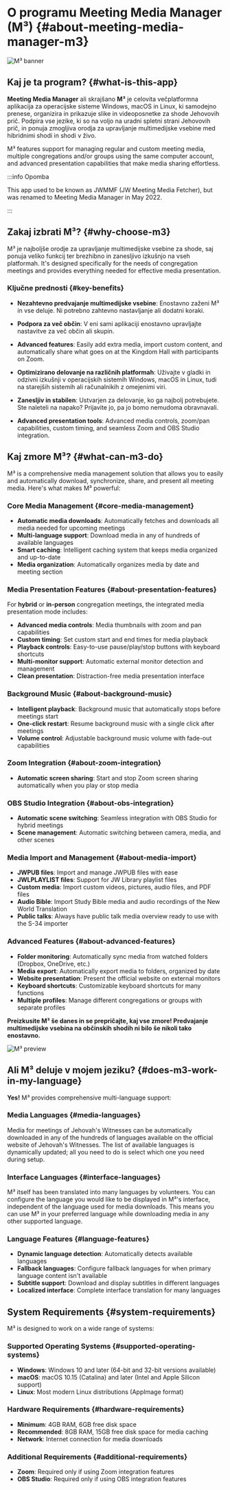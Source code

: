 # O programu Meeting Media Manager (M³) {#about-meeting-media-manager-m3}

![M³ banner](./../assets/m3-banner.png)

## Kaj je ta program? {#what-is-this-app}

**Meeting Media Manager** ali skrajšano **M³** je celovita večplatformna aplikacija za operacijske sisteme Windows, macOS in Linux, ki samodejno prenese, organizira in prikazuje slike in videoposnetke za shode Jehovovih prič. Podpira vse jezike, ki so na voljo na uradni spletni strani Jehovovih prič, in ponuja zmogljiva orodja za upravljanje multimedijske vsebine med hibridnimi shodi in shodi v živo.

M³ features support for managing regular and custom meeting media, multiple congregations and/or groups using the same computer account, and advanced presentation capabilities that make media sharing effortless.

:::info Opomba

This app used to be known as JWMMF (JW Meeting Media Fetcher), but was renamed to Meeting Media Manager in May 2022.

:::

## Zakaj izbrati M³? {#why-choose-m3}

M³ je najboljše orodje za upravljanje multimedijske vsebine za shode, saj ponuja veliko funkcij ter brezhibno in zanesljivo izkušnjo na vseh platformah. It's designed specifically for the needs of congregation meetings and provides everything needed for effective media presentation.

### Ključne prednosti {#key-benefits}

- **Nezahtevno predvajanje multimedijske vsebine**: Enostavno zaženi M³ in vse deluje. Ni potrebno zahtevno nastavljanje ali dodatni koraki.

- **Podpora za več občin**: V eni sami aplikaciji enostavno upravljajte nastavitve za več občin ali skupin.

- **Advanced features**: Easily add extra media, import custom content, and automatically share what goes on at the Kingdom Hall with participants on Zoom.

- **Optimizirano delovanje na različnih platformah**: Uživajte v gladki in odzivni izkušnji v operacijskih sistemih Windows, macOS in Linux, tudi na starejših sistemih ali računalnikih z omejenimi viri.

- **Zanesljiv in stabilen**: Ustvarjen za delovanje, ko ga najbolj potrebujete. Ste naleteli na napako? Prijavite jo, pa jo bomo nemudoma obravnavali.

- **Advanced presentation tools**: Advanced media controls, zoom/pan capabilities, custom timing, and seamless Zoom and OBS Studio integration.

## Kaj zmore M³? {#what-can-m3-do}

M³ is a comprehensive media management solution that allows you to easily and automatically download, synchronize, share, and present all meeting media. Here's what makes M³ powerful:

### Core Media Management {#core-media-management}

- **Automatic media downloads**: Automatically fetches and downloads all media needed for upcoming meetings
- **Multi-language support**: Download media in any of hundreds of available languages
- **Smart caching**: Intelligent caching system that keeps media organized and up-to-date
- **Media organization**: Automatically organizes media by date and meeting section

### Media Presentation Features {#about-presentation-features}

For **hybrid** or **in-person** congregation meetings, the integrated media presentation mode includes:

- **Advanced media controls**: Media thumbnails with zoom and pan capabilities
- **Custom timing**: Set custom start and end times for media playback
- **Playback controls**: Easy-to-use pause/play/stop buttons with keyboard shortcuts
- **Multi-monitor support**: Automatic external monitor detection and management
- **Clean presentation**: Distraction-free media presentation interface

### Background Music {#about-background-music}

- **Intelligent playback**: Background music that automatically stops before meetings start
- **One-click restart**: Resume background music with a single click after meetings
- **Volume control**: Adjustable background music volume with fade-out capabilities

### Zoom Integration {#about-zoom-integration}

- **Automatic screen sharing**: Start and stop Zoom screen sharing automatically when you play or stop media

### OBS Studio Integration {#about-obs-integration}

- **Automatic scene switching**: Seamless integration with OBS Studio for hybrid meetings
- **Scene management**: Automatic switching between camera, media, and other scenes

### Media Import and Management {#about-media-import}

- **JWPUB files**: Import and manage JWPUB files with ease
- **JWLPLAYLIST files**: Support for JW Library playlist files
- **Custom media**: Import custom videos, pictures, audio files, and PDF files
- **Audio Bible**: Import Study Bible media and audio recordings of the New World Translation
- **Public talks**: Always have public talk media overview ready to use with the S-34 importer

### Advanced Features {#about-advanced-features}

- **Folder monitoring**: Automatically sync media from watched folders (Dropbox, OneDrive, etc.)
- **Media export**: Automatically export media to folders, organized by date
- **Website presentation**: Present the official website on external monitors
- **Keyboard shortcuts**: Customizable keyboard shortcuts for many functions
- **Multiple profiles**: Manage different congregations or groups with separate profiles

**Preizkusite M³ še danes in se prepričajte, kaj vse zmore! Predvajanje multimedijske vsebina na občinskih shodih ni bilo še nikoli tako enostavno.**

![M³ preview](./../assets/m3-preview.png)

## Ali M³ deluje v mojem jeziku? {#does-m3-work-in-my-language}

**Yes!** M³ provides comprehensive multi-language support:

### Media Languages {#media-languages}

Media for meetings of Jehovah's Witnesses can be automatically downloaded in any of the hundreds of languages available on the official website of Jehovah's Witnesses. The list of available languages is dynamically updated; all you need to do is select which one you need during setup.

### Interface Languages {#interface-languages}

M³ itself has been translated into many languages by volunteers. You can configure the language you would like to be displayed in M³'s interface, independent of the language used for media downloads. This means you can use M³ in your preferred language while downloading media in any other supported language.

### Language Features {#language-features}

- **Dynamic language detection**: Automatically detects available languages
- **Fallback languages**: Configure fallback languages for when primary language content isn't available
- **Subtitle support**: Download and display subtitles in different languages
- **Localized interface**: Complete interface translation for many languages

## System Requirements {#system-requirements}

M³ is designed to work on a wide range of systems:

### Supported Operating Systems {#supported-operating-systems}

- **Windows**: Windows 10 and later (64-bit and 32-bit versions available)
- **macOS**: macOS 10.15 (Catalina) and later (Intel and Apple Silicon support)
- **Linux**: Most modern Linux distributions (AppImage format)

### Hardware Requirements {#hardware-requirements}

- **Minimum**: 4GB RAM, 6GB free disk space
- **Recommended**: 8GB RAM, 15GB free disk space for media caching
- **Network**: Internet connection for media downloads

### Additional Requirements {#additional-requirements}

- **Zoom**: Required only if using Zoom integration features
- **OBS Studio**: Required only if using OBS integration features
